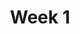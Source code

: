 ---
    title: Week 1 
    weekNumber: 1
    days:
      - date: 2022-1-3
        events:
          "**MEET**{: .label .label-meet } **10am**: A00 Class Meeting":
            ""
          "**MEET**{: .label .label-meet } **11am**: B00 Class Meeting":
            ""
      - date: 2022-1-5
        events:
          "**GROUP**{: .label .label-group } **10am**: Groupwork Session":
            ""
          "**GROUP**{: .label .label-group } **11am**: Groupwork Session":
            ""
          "**GROUP**{: .label .label-due } **11:59pm**: Groupwork 1 Due":
            ""
      - date: 2022-1-9
        events:
          "**VID**{: .label .label-vid } Watch [Video 1](https://youtu.be/6tP6crJr32U) ":
            ""
          "**VID**{: .label .label-vid } Watch [Video 2](https://youtu.be/ad2S7XnCSVc)":
            ""
          "**VID**{: .label .label-vid } Watch [Video 3](https://youtu.be/LYJW_2odH_E)":
            ""
          "**VID**{: .label .label-vid } Watch [Video 4](https://youtu.be/usam2JTOaLg)":
            ""

---